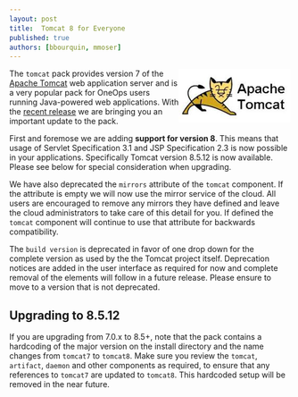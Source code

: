 ```yaml
---
layout: post
title:  Tomcat 8 for Everyone
published: true
authors: [bbourquin, mmoser]
---
```

  
<img src="/assets/img/logos/integrations/tomcat.png" align="right"/>
  
The `tomcat` pack provides version 7 of the
[Apache Tomcat](http://tomcat.apache.org/) web application server and is a very
popular pack for OneOps users running Java-powered web applications. With the
[recent release](/general/blog/tbd) we are bringing you an important update to
the pack.
 
<!--more-->

First and foremose we are adding __support for version 8__. This means that
usage of Servlet Specification 3.1 and JSP Specification 2.3 is now possible in
your applications. Specifically Tomcat version 8.5.12 is now available. Please
see below for special consideration when upgrading.
 
We have also deprecated the `mirrors` attribute of the `tomcat` component. If
the attribute is empty we will now use the mirror service of the cloud.  All
users are encouraged to remove any mirrors they have defined and leave the cloud
administrators to take care of this detail for you. If defined the `tomcat`
component will continue to use that attribute for backwards compatibility.
 
The `build version` is deprecated in favor of one drop down for the complete
version as used by the the Tomcat project itself.  Deprecation notices are added
in the user interface as required for now and complete removal of the elements
will follow in a future release. Please ensure to move to a version that is not
deprecated.
 
 
## Upgrading to 8.5.12

If you are upgrading from 7.0.x to 8.5+, note that the pack contains a hardcoding
of the major version on the install directory and the name changes from
`tomcat7` to `tomcat8`. Make sure you review the `tomcat`, `artifact`, `daemon`
and other components as required, to ensure that any references to `tomcat7` are
updated to `tomcat8`. This hardcoded setup will be removed in the near future.


